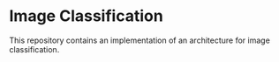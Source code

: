 # Image Classification
This repository contains an implementation of an architecture for image classification.
